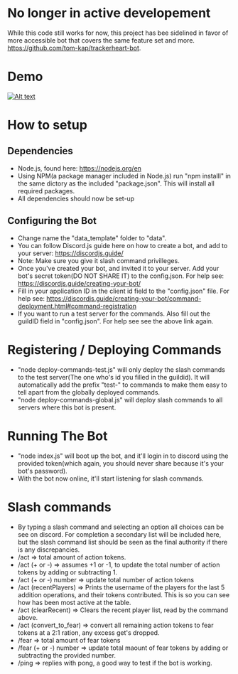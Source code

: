 # No longer in active developement
While this code still works for now, this project has bee sidelined in favor of more accessible bot that covers the same feature set and more. https://github.com/tom-kap/trackerheart-bot. 
# Demo
[![Alt text](https://img.youtube.com/vi/pPmlN6sgQZY/0.jpg)](https://www.youtube.com/watch?v=pPmlN6sgQZY)

# How to setup
## Dependencies 
* Node.js, found here: https://nodejs.org/en
* Using NPM(a package manager included in Node.js) run "npm installl" in the same dictory as the included "package.json". This will install all required packages.
* All dependencies should now be set-up
## Configuring the Bot
* Change name the "data_template" folder to "data".
* You can follow Discord.js guide here on how to create a bot, and add to your server: https://discordjs.guide/
* Note: Make sure you give it slash command privilleges.
* Once you've created your bot, and invited it to your server. Add your bot's secret token(DO NOT SHARE IT) to the config.json. For help see: https://discordjs.guide/creating-your-bot/
* Fill in your application ID in the client id field to the "config.json" file. For help see: https://discordjs.guide/creating-your-bot/command-deployment.html#command-registration
* If you want to run a test server for the commands. Also fill out the guildID field in "config.json". For help see see the above link again.

# Registering / Deploying Commands
* "node deploy-commands-test.js" will only deploy the slash commands to the test server(The one who's id you filled in the guildid). It will automatically add the prefix "test-" to commands to make them easy to tell apart from the globally deployed commands. 
* "node deploy-commands-global.js" will deploy slash commands to all servers where this bot is present.

# Running The Bot
* "node index.js" will boot up the bot, and it'll login in to discord using the provided token(which again, you should never share because it's your bot's password).
* With the bot now online, it'll start listening for slash commands.

# Slash commands
* By typing a slash command and selecting an option all choices can be see on discord. For completion a secondary list will be included here, but the slash command list should be seen as the final authority if there is any discrepancies.
* /act  => total amount of action tokens.
* /act (+ or -) => assumes +1 or -1, to update the total number of action tokens by adding or subtracting 1.
* /act (+ or -) number => update total number of action tokens
* /act (recentPlayers) => Prints the username of the players for the last 5 addition operations, and their tokens contributed. This is so you can see how has been most active at the table.
* /act (clearRecent) => Clears the recent player list, read by the command above.
* /act (convert_to_fear) => convert all remaining action tokens to fear tokens at a 2:1 ration, any excess get's dropped.
* /fear => total amount of fear tokens
* /fear (+ or -) number => update total maount of fear tokens by adding or subtracting the provided number.
* /ping => replies with pong, a good way to test if the bot is working.
